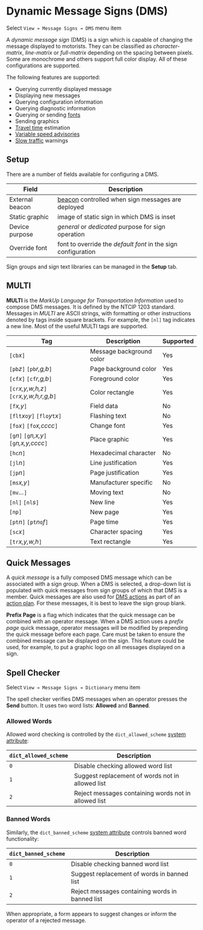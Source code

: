 # Dynamic Message Signs (DMS)

Select `View ➔ Message Signs ➔ DMS` menu item

A _dynamic message sign_ (DMS) is a sign which is capable of changing the
message displayed to motorists.  They can be classified as _character-matrix_,
_line-matrix_ or _full-matrix_ depending on the spacing between pixels.  Some
are monochrome and others support full color display.  All of these
configurations are supported.

The following features are supported:

* Querying currently displayed message
* Displaying new messages
* Querying configuration information
* Querying diagnostic information
* Querying or sending [fonts]
* Sending graphics
* [Travel time] estimation
* [Variable speed advisories]
* [Slow traffic] warnings

## Setup

There are a number of fields available for configuring a DMS.

Field           | Description
----------------|----------------------------------------------------
External beacon | [beacon] controlled when sign messages are deployed
Static graphic  | image of static sign in which DMS is inset
Device purpose  | _general_ or _dedicated_ purpose for sign operation
Override font   | font to override the _default font_ in the sign configuration

Sign groups and sign text libraries can be managed in the **Setup** tab.

## MULTI

**MULTI** is the _MarkUp Language for Transportation Information_ used to
compose DMS messages.  It is defined by the NTCIP 1203 standard.  Messages in
_MULTI_ are ASCII strings, with formatting or other instructions denoted by
tags inside square brackets.  For example, the `[nl]` tag indicates a new line.
Most of the useful MULTI tags are supported.

Tag                                           | Description              | Supported
----------------------------------------------|--------------------------|----------
`[cb`_x_`]`                                   | Message background color | Yes
`[pb`_z_`]` `[pb`_r,g,b_`]`                   | Page background color    | Yes
`[cf`_x_`]` `[cf`_r,g,b_`]`                   | Foreground color         | Yes
`[cr`_x,y,w,h,z_`]` `[cr`_x,y,w,h,r,g,b_`]`   | Color rectangle          | Yes
`[f`_x,y_`]`                                  | Field data               | No
`[flt`_x_`o`_y_`]` `[flo`_y_`t`_x_`]`         | Flashing text            | No
`[fo`_x_`]` `[fo`_x,cccc_`]`                  | Change font              | Yes
`[g`_n_`]` `[g`_n,x,y_`]` `[g`_n,x,y,cccc_`]` | Place graphic            | Yes
`[hc`_n_`]`                                   | Hexadecimal character    | No
`[jl`_n_`]`                                   | Line justification       | Yes
`[jp`_n_`]`                                   | Page justification       | Yes
`[ms`_x,y_`]`                                 | Manufacturer specific    | No
`[mv`_…_`]`                                   | Moving text              | No
`[nl]` `[nl`_s_`]`                            | New line                 | Yes
`[np]`                                        | New page                 | Yes
`[pt`_n_`]` `[pt`_n_`o`_f_`]`                 | Page time                | Yes
`[sc`_x_`]`                                   | Character spacing        | Yes
`[tr`_x,y,w,h_`]`                             | Text rectangle           | Yes

## Quick Messages

A _quick message_ is a fully composed DMS message which can be associated with a
sign group.  When a DMS is selected, a drop-down list is populated with quick
messages from sign groups of which that DMS is a member.  Quick messages are
also used for [DMS actions] as part of an [action plan].  For these messages, it
is best to leave the sign group blank.

**Prefix Page** is a flag which indicates that the quick message can be combined
with an operator message.  When a DMS action uses a _prefix page_ quick message,
operator messages will be modified by prepending the quick message before each
page.  Care must be taken to ensure the combined message can be displayed on the
sign.  This feature could be used, for example, to put a graphic logo on all
messages displayed on a sign.

## Spell Checker

Select `View ➔ Message Signs ➔ Dictionary` menu item

The spell checker verifies DMS messages when an operator presses the **Send**
button.  It uses two word lists: **Allowed** and **Banned**.

### Allowed Words

Allowed word checking is controlled by the `dict_allowed_scheme` [system
attribute]:

`dict_allowed_scheme` | Description
----------------------|-----------------------------------
`0`                   | Disable checking allowed word list
`1`                   | Suggest replacement of words not in allowed list
`2`                   | Reject messages containing words not in allowed list

### Banned Words

Similarly, the `dict_banned_scheme` [system attribute] controls banned word
functionality:

`dict_banned_scheme` | Description
---------------------|----------------------------------
`0`                  | Disable checking banned word list
`1`                  | Suggest replacement of words in banned list
`2`                  | Reject messages containing words in banned list

When appropriate, a form appears to suggest changes or inform the operator of a
rejected message.


[action plan]: action_plans.html
[beacon]: beacons.html
[DMS actions]: action_plans.html#dms-actions
[fonts]: fonts.html
[Slow traffic]: slow_warning.html
[system attribute]: system_attributes.html
[Travel time]: travel_time.html
[Variable speed advisories]: vsa.html
